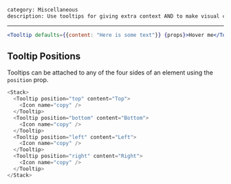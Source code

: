```meta
category: Miscellaneous
description: Use tooltips for giving extra context AND to make visual cues accessible
```

---

```jsx
<Tooltip defaults={{content: "Here is some text"}} {props}>Hover me</Tooltip>
```

## Tooltip Positions

Tooltips can be attached to any of the four sides of an element using the `position` prop.

```js
<Stack>
  <Tooltip position="top" content="Top">
    <Icon name="copy" />
  </Tooltip>
  <Tooltip position="bottom" content="Bottom">
    <Icon name="copy" />
  </Tooltip>
  <Tooltip position="left" content="Left">
    <Icon name="copy" />
  </Tooltip>
  <Tooltip position="right" content="Right">
    <Icon name="copy" />
  </Tooltip>
</Stack>
```

